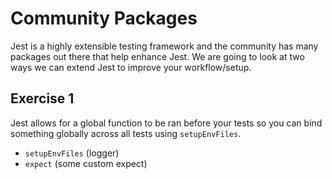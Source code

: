 # Community Packages

Jest is a highly extensible testing framework and the community has many packages out there that help enhance Jest. We are going to look at two ways we can extend Jest to improve your workflow/setup.

## Exercise 1

Jest allows for a global function to be ran before your tests so you can bind something globally across all tests using `setupEnvFiles`.



- `setupEnvFiles` (logger)
- `expect` (some custom expect)
